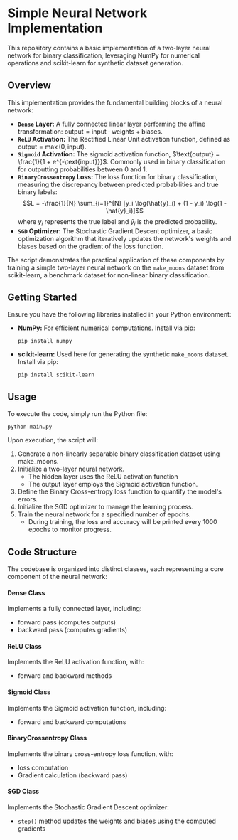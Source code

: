 # Simple Neural Network Implementation

This repository contains a basic implementation of a two-layer neural network for binary classification, leveraging NumPy for numerical operations and scikit-learn for synthetic dataset generation.

## Overview

This implementation provides the fundamental building blocks of a neural network:

-   **`Dense` Layer:** A fully connected linear layer performing the affine transformation: $\text{output} = \text{input} \cdot \text{weights} + \text{biases}$.
-   **`ReLU` Activation:** The Rectified Linear Unit activation function, defined as $\text{output} = \max(0, \text{input})$.
-   **`Sigmoid` Activation:** The sigmoid activation function, $\text{output} = \frac{1}{1 + e^{-\text{input}}}$. Commonly used in binary classification for outputting probabilities between 0 and 1.
-   **`BinaryCrossentropy` Loss:** The loss function for binary classification, measuring the discrepancy between predicted probabilities and true binary labels:
    $$L = -\frac{1}{N} \sum_{i=1}^{N} [y_i \log(\hat{y}_i) + (1 - y_i) \log(1 - \hat{y}_i)]$$
    where $y_i$ represents the true label and $\hat{y}_i$ is the predicted probability.
-   **`SGD` Optimizer:** The Stochastic Gradient Descent optimizer, a basic optimization algorithm that iteratively updates the network's weights and biases based on the gradient of the loss function.

The script demonstrates the practical application of these components by training a simple two-layer neural network on the `make_moons` dataset from scikit-learn, a benchmark dataset for non-linear binary classification.

## Getting Started

Ensure you have the following libraries installed in your Python environment:

-   **NumPy:** For efficient numerical computations. Install via pip:

    ```
    pip install numpy
    ```

-   **scikit-learn:** Used here for generating the synthetic `make_moons` dataset. Install via pip:

    ```
    pip install scikit-learn
    ```

## Usage

To execute the code, simply run the Python file:

```
python main.py
```

Upon execution, the script will:

1. Generate a non-linearly separable binary classification dataset using make_moons.
2. Initialize a two-layer neural network.
   -  The hidden layer uses the ReLU activation function
   -  The output layer employs the Sigmoid activation function.
3. Define the Binary Cross-entropy loss function to quantify the model's errors.
4. Initialize the SGD optimizer to manage the learning process.
5. Train the neural network for a specified number of epochs.
   -  During training, the loss and accuracy will be printed every 1000 epochs to monitor progress.

## Code Structure

The codebase is organized into distinct classes, each representing a core component of the neural network:

#### Dense Class

Implements a fully connected layer, including:

* forward pass (computes outputs)
* backward pass (computes gradients)

#### ReLU Class

Implements the ReLU activation function, with:

* forward and backward methods

#### Sigmoid Class

Implements the Sigmoid activation function, including:

* forward and backward computations

#### BinaryCrossentropy Class

Implements the binary cross-entropy loss function, with:

* loss computation
* Gradient calculation (backward pass)

#### SGD Class

Implements the Stochastic Gradient Descent optimizer:

* `step()` method updates the weights and biases using the computed gradients
